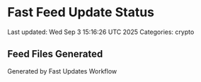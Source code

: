 # Fast Feed Update Status
Last updated: Wed Sep  3 15:16:26 UTC 2025
Categories: crypto

## Feed Files Generated

Generated by Fast Updates Workflow
